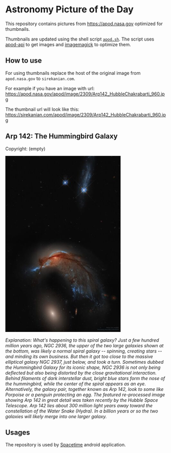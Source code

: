 # Astronomy Picture of the Day

This repository contains pictures from https://apod.nasa.gov optimized for thumbnails.

Thumbnails are updated using the shell script [`apod.sh`](apod.sh). The script
uses [apod-api](https://github.com/nasa/apod-api) to get images and [imagemagick](https://imagemagick.org) to
optimize them.

## How to use

For using thumbnails replace the host of the original image from `apod.nasa.gov` to `sirekanian.com`.

For example if you have an image with url:<br>
https://apod.nasa.gov/apod/image/2309/Arp142_HubbleChakrabarti_960.jpg

The thumbnail url will look like this:<br>
https://sirekanian.com/apod/image/2309/Arp142_HubbleChakrabarti_960.jpg

## Arp 142: The Hummingbird Galaxy

Copyright: (empty)

[![the picture of the day][1]][2]

_Explanation: What's happening to this spiral galaxy? Just a few hundred million years ago, NGC 2936, the upper of the two large galaxies shown at the bottom, was likely a normal spiral galaxy -- spinning, creating stars -- and minding its own business. But then it got too close to the massive elliptical galaxy NGC 2937, just below, and took a turn. Sometimes dubbed the Hummingbird Galaxy for its iconic shape, NGC 2936 is not only being deflected but also being distorted by the close gravitational interaction. Behind filaments of dark interstellar dust, bright blue stars form the nose of the hummingbird, while the center of the spiral appears as an eye.  Alternatively, the galaxy pair, together known as Arp 142, look to some like Porpoise or a penguin protecting an egg. The featured re-processed image showing Arp 142 in great detail was taken recently by the Hubble Space Telescope. Arp 142 lies about 300 million light years away toward the constellation of the Water Snake (Hydra). In a billion years or so the two galaxies will likely merge into one larger galaxy._

## Usages

The repository is used by [Spacetime][3] android application.

[1]: image/2309/Arp142_HubbleChakrabarti_960.jpg

[2]: https://apod.nasa.gov/apod/image/2309/Arp142_HubbleChakrabarti_960.jpg

[3]: https://github.com/sirekanian/spacetime
